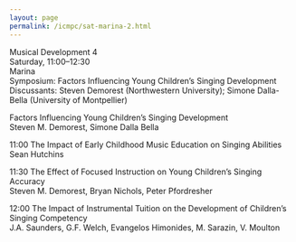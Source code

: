 ```yaml
---
layout: page
permalink: /icmpc/sat-marina-2.html
---
```

Musical Development 4  
Saturday, 11:00–12:30  
Marina  
Symposium: Factors Influencing Young Children’s Singing Development  
Discussants: Steven Demorest (Northwestern University); Simone Dalla-Bella (University of Montpellier)  

Factors Influencing Young Children’s Singing Development  
Steven M. Demorest, Simone Dalla Bella

11:00 The Impact of Early Childhood Music Education on Singing Abilities  
Sean Hutchins

11:30 The Effect of Focused Instruction on Young Children’s Singing Accuracy  
Steven M. Demorest, Bryan Nichols, Peter Pfordresher

12:00 The Impact of Instrumental Tuition on the Development of Children’s Singing Competency  
J.A. Saunders, G.F. Welch, Evangelos Himonides, M. Sarazin, V. Moulton